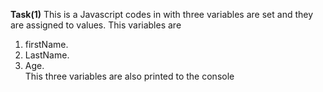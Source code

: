 **Task(1)**
This is a Javascript codes in with three variables are set and they are assigned to values. This variables are 
1. firstName.
2. LastName.
3. Age.<br>
   This three variables are also printed to the console
